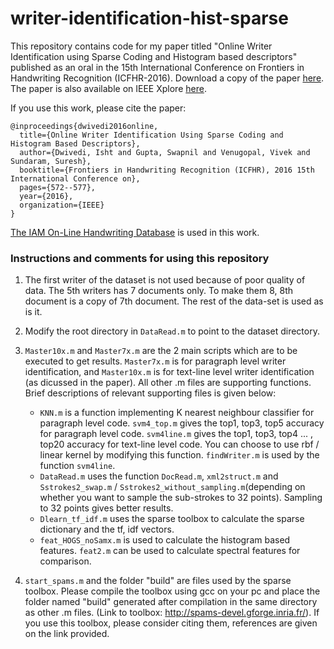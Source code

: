 # writer-identification-hist-sparse
This repository contains code for my paper titled "Online Writer Identification using Sparse Coding and Histogram based descriptors" published as an oral in the 15th International Conference on Frontiers in Handwriting Recognition (ICFHR-2016).
Download a copy of the paper [here](https://drive.google.com/file/d/0BxhUwxvLPO7TOXY3MXpiUmc2Xzg/view). The paper is also available on IEEE Xplore [here](http://ieeexplore.ieee.org/abstract/document/7814126/).

If you use this work, please cite the paper:

    @inproceedings{dwivedi2016online,
      title={Online Writer Identification Using Sparse Coding and Histogram Based Descriptors},
      author={Dwivedi, Isht and Gupta, Swapnil and Venugopal, Vivek and Sundaram, Suresh},
      booktitle={Frontiers in Handwriting Recognition (ICFHR), 2016 15th International Conference on},
      pages={572--577},
      year={2016},
      organization={IEEE}
    }

[The IAM On-Line Handwriting Database](http://www.fki.inf.unibe.ch/databases/iam-on-line-handwriting-database) is used in this work. 

### Instructions and comments for using this repository

1. The first writer of the dataset is not used because of poor quality of data. The 5th writers has 7 documents only. To make them 8, 8th document is a copy of 7th document. The rest of the data-set is used as is it.

2. Modify the root directory in `DataRead.m` to point to the dataset directory.

3. `Master10x.m` and `Master7x.m` are the 2 main scripts which are to be executed to get results. `Master7x.m` is for paragraph level writer identification, and `Master10x.m` is for text-line level writer identification (as dicussed in the paper). All other .m files are supporting functions. Brief descriptions of relevant supporting files is given below:
    * `KNN.m` is a function implementing K nearest neighbour classifier for paragraph level code. `svm4_top.m` gives the top1, top3, top5 accuracy for paragraph level code. 
`svm4line.m` gives the top1, top3, top4 ... , top20 accuracy for text-line level code. You can choose to use rbf / linear kernel by modifying this function. `findWriter.m` is used by the function `svm4line`.
    * `DataRead.m` uses the function `DocRead.m`, `xml2struct.m` and `Sstrokes2_swap.m` / `Sstrokes2_without_sampling.m`(depending on whether you want to sample the sub-strokes to 32 points). Sampling to 32 points gives better results. 
    * `Dlearn_tf_idf.m` uses the sparse toolbox to calculate the sparse dictionary and the tf, idf vectors.
    * `feat_HOGS_noSamx.m` is used to calculate the histogram based features. `feat2.m` can be used to calculate spectral features for comparison.

4. `start_spams.m` and the folder "build" are files used by the sparse toolbox. Please compile the toolbox using gcc on your pc and place the folder named "build" generated after compilation in the same directory as other .m files. (Link to toolbox: http://spams-devel.gforge.inria.fr/). If you use this toolbox, please consider citing them, references are given on the link provided.

